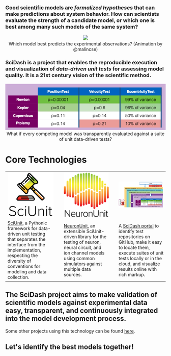 ### Good scientific models are *formalized hypotheses* that can make predictions about system behavior. How can scientists evaluate the strength of a candidate model, or which one is best among many such models of the same system?

<p style="text-align: center;"><img src="https://78.media.tumblr.com/fbde47a13ba6693ce245f95a4ba8d528/tumblr_o0k7mkhNSN1uk13a5o1_500.gif" width="700">
<br>
Which model best predicts the experimental observations? (Animation by @malincse)</p>

### **SciDash** is a project that enables the reproducible execution and visualization of *data-driven unit tests* for assessing model quality.  It is a 21st century vision of the scientific method.

<p style="text-align: center;"><img src="assets/score-table.png">
<br>
What if every competing model was transparently evaluated against a suite of unit data-driven tests?</p>

# **Core Technologies**

<table>
  <tr>
    <td width="33%"><a href="sciunit.html"><img src="https://raw.githubusercontent.com/scidash/assets/master/logos/SciUnit/sci-unit-square.png" width="200"></a></td>
    <td>&nbsp;</td>
    <td width="33%"><a href="neuronunit.html"><img src="https://raw.githubusercontent.com/scidash/assets/master/logos/neuronunit/NeuronUnitBlack1_vertical.png" width="200"></a></td>
    <td>&nbsp;</td>
    <td width="33%"><a href="portal.html"><img src="assets/cosmo-example-crop.png" width="300"></a></td>
  </tr>
  <tr>
    <td width="33%"><a href="sciunit.html">SciUnit</a>, a Pythonic framework for data-driven unit testing that separates the interface from the implementation, respecting the diversity of conventions for modeling and data collection.</td>
    <td>&nbsp;</td>
    <td width="33%"><a href="neuronunit.html">NeuronUnit</a>, an extensible SciUnit-driven library for the testing of neuron, neural circuit, and ion channel models using common simulators against multiple data sources.</td>
    <td>&nbsp;</td>
    <td width="33%">A <a href="portal.html">SciDash portal</a> to identify test repositories on GitHub, make it easy to locate them, execute suites of unit tests locally or in the cloud, and visualize results online with rich markup.</td>
  </tr>
</table>

## The SciDash project aims to make validation of scientific models against experimental data easy, transparent, and continuously integrated into the model development process.

Some other projects using this technology can be found [here](https://github.com/scidash/sciunit/network/dependents?dependent_type=REPOSITORY).

## Let's identify the best models together!
